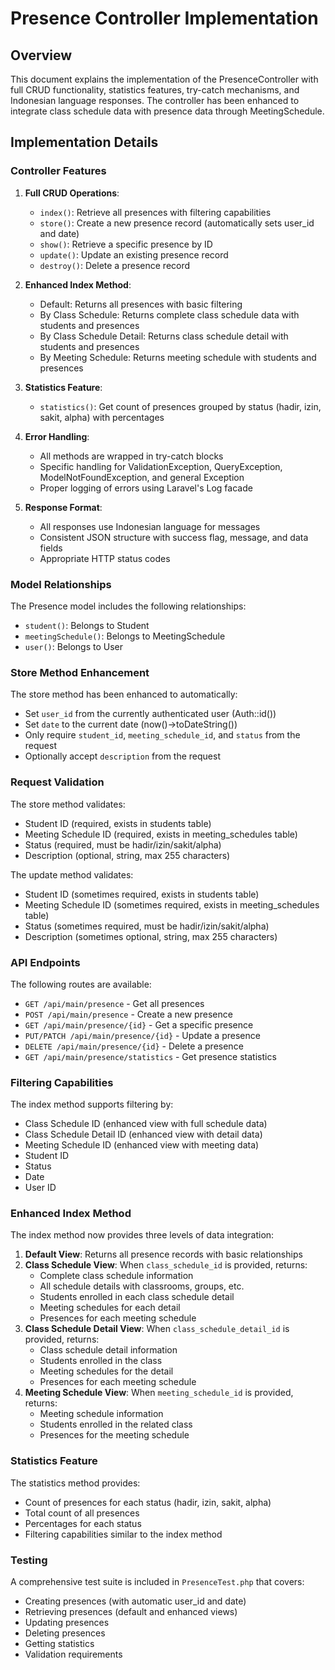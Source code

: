 # Presence Controller Implementation

## Overview

This document explains the implementation of the PresenceController with full CRUD functionality, statistics features, try-catch mechanisms, and Indonesian language responses. The controller has been enhanced to integrate class schedule data with presence data through MeetingSchedule.

## Implementation Details

### Controller Features

1. **Full CRUD Operations**:

    - `index()`: Retrieve all presences with filtering capabilities
    - `store()`: Create a new presence record (automatically sets user_id and date)
    - `show()`: Retrieve a specific presence by ID
    - `update()`: Update an existing presence record
    - `destroy()`: Delete a presence record

2. **Enhanced Index Method**:

    - Default: Returns all presences with basic filtering
    - By Class Schedule: Returns complete class schedule data with students and presences
    - By Class Schedule Detail: Returns class schedule detail with students and presences
    - By Meeting Schedule: Returns meeting schedule with students and presences

3. **Statistics Feature**:

    - `statistics()`: Get count of presences grouped by status (hadir, izin, sakit, alpha) with percentages

4. **Error Handling**:

    - All methods are wrapped in try-catch blocks
    - Specific handling for ValidationException, QueryException, ModelNotFoundException, and general Exception
    - Proper logging of errors using Laravel's Log facade

5. **Response Format**:
    - All responses use Indonesian language for messages
    - Consistent JSON structure with success flag, message, and data fields
    - Appropriate HTTP status codes

### Model Relationships

The Presence model includes the following relationships:

-   `student()`: Belongs to Student
-   `meetingSchedule()`: Belongs to MeetingSchedule
-   `user()`: Belongs to User

### Store Method Enhancement

The store method has been enhanced to automatically:

-   Set `user_id` from the currently authenticated user (Auth::id())
-   Set `date` to the current date (now()->toDateString())
-   Only require `student_id`, `meeting_schedule_id`, and `status` from the request
-   Optionally accept `description` from the request

### Request Validation

The store method validates:

-   Student ID (required, exists in students table)
-   Meeting Schedule ID (required, exists in meeting_schedules table)
-   Status (required, must be hadir/izin/sakit/alpha)
-   Description (optional, string, max 255 characters)

The update method validates:

-   Student ID (sometimes required, exists in students table)
-   Meeting Schedule ID (sometimes required, exists in meeting_schedules table)
-   Status (sometimes required, must be hadir/izin/sakit/alpha)
-   Description (sometimes optional, string, max 255 characters)

### API Endpoints

The following routes are available:

-   `GET /api/main/presence` - Get all presences
-   `POST /api/main/presence` - Create a new presence
-   `GET /api/main/presence/{id}` - Get a specific presence
-   `PUT/PATCH /api/main/presence/{id}` - Update a presence
-   `DELETE /api/main/presence/{id}` - Delete a presence
-   `GET /api/main/presence/statistics` - Get presence statistics

### Filtering Capabilities

The index method supports filtering by:

-   Class Schedule ID (enhanced view with full schedule data)
-   Class Schedule Detail ID (enhanced view with detail data)
-   Meeting Schedule ID (enhanced view with meeting data)
-   Student ID
-   Status
-   Date
-   User ID

### Enhanced Index Method

The index method now provides three levels of data integration:

1. **Default View**: Returns all presence records with basic relationships
2. **Class Schedule View**: When `class_schedule_id` is provided, returns:
    - Complete class schedule information
    - All schedule details with classrooms, groups, etc.
    - Students enrolled in each class schedule detail
    - Meeting schedules for each detail
    - Presences for each meeting schedule
3. **Class Schedule Detail View**: When `class_schedule_detail_id` is provided, returns:
    - Class schedule detail information
    - Students enrolled in the class
    - Meeting schedules for the detail
    - Presences for each meeting schedule
4. **Meeting Schedule View**: When `meeting_schedule_id` is provided, returns:
    - Meeting schedule information
    - Students enrolled in the related class
    - Presences for the meeting schedule

### Statistics Feature

The statistics method provides:

-   Count of presences for each status (hadir, izin, sakit, alpha)
-   Total count of all presences
-   Percentages for each status
-   Filtering capabilities similar to the index method

### Testing

A comprehensive test suite is included in `PresenceTest.php` that covers:

-   Creating presences (with automatic user_id and date)
-   Retrieving presences (default and enhanced views)
-   Updating presences
-   Deleting presences
-   Getting statistics
-   Validation requirements
